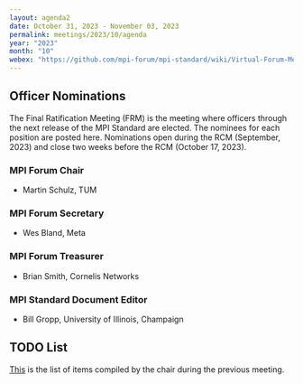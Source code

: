 ```yaml
---
layout: agenda2
date: October 31, 2023 - November 03, 2023
permalink: meetings/2023/10/agenda
year: "2023"
month: "10"
webex: "https://github.com/mpi-forum/mpi-standard/wiki/Virtual-Forum-Meeting-Information"
---
```


## Officer Nominations

The Final Ratification Meeting (FRM) is the meeting where officers through the next release of the
MPI Standard are elected. The nominees for each position are posted here. Nominations open during
the RCM (September, 2023) and close two weeks before the RCM (October 17, 2023).

### MPI Forum Chair

* Martin Schulz, TUM

### MPI Forum Secretary

* Wes Bland, Meta

### MPI Forum Treasurer

* Brian Smith, Cornelis Networks

### MPI Standard Document Editor

* Bill Gropp, University of Illinois, Champaign

## TODO List

[This](https://docs.google.com/spreadsheets/d/1ZpsyVTnfNHv85K9Mzi_3niNXdmQ67yV2iwSaoYBTGpI/edit#gid=1606317136) is the list of items compiled by the chair during the previous meeting.
